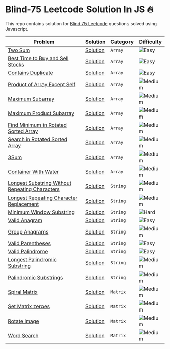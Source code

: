 # Blind-75 Leetcode Solution In JS 🔥
This repo contains solution for [Blind 75 Leetcode](https://leetcode.com/discuss/general-discussion/460599/blind-75-leetcode-questions) questions solved using Javascript.


| Problem | Solution | Category | Difficulty |
| --------- | -------- | --------- | ---------- |
| [Two Sum](https://leetcode.com/problems/two-sum/) |[Solution](./Arrays/1_two_sum.js) | `Array` | <img src="https://img.shields.io/badge/Easy-brightgreen?style=for-the-badge" alt="Easy" /> |
| [Best Time to Buy and Sell Stocks](https://leetcode.com/problems/best-time-to-buy-and-sell-stock/) | [Solution](./Arrays/121_best_time_to_buy_and_sell_stocks.js) | `Array` | <img src="https://img.shields.io/badge/Easy-brightgreen?style=for-the-badge" alt="Easy" /> |
| [Contains Duplicate](https://leetcode.com/problems/contains-duplicate/) | [Solution](./Arrays/217_contains_duplicate.js) | `Array` | <img src="https://img.shields.io/badge/Easy-brightgreen?style=for-the-badge" alt="Easy" /> |
| [Product of Array Except Self](https://leetcode.com/problems/product-of-array-except-self/) | [Solution](./Arrays/238_product_of_array_except_self.js) | `Array` | <img src="https://img.shields.io/badge/Medium-FECC00?style=for-the-badge" alt="Medium" /> |
| [Maximum Subarray](https://leetcode.com/problems/maximum-subarray/) | [Solution](./Arrays/53_maximum_subarray.js) | `Array` | <img src="https://img.shields.io/badge/Medium-FECC00?style=for-the-badge" alt="Medium" /> |
| [Maximum Product Subarray](https://leetcode.com/problems/maximum-product-subarray/) | [Solution](./Arrays/152_maximum_product_subarray.js) | `Array` | <img src="https://img.shields.io/badge/Medium-FECC00?style=for-the-badge" alt="Medium" /> |
| [Find Minimum in Rotated Sorted Array](https://leetcode.com/problems/find-minimum-in-rotated-sorted-array/) | [Solution](./Arrays/153_find_minimum_in_rotated_sorted_array.js) | `Array` | <img src="https://img.shields.io/badge/Medium-FECC00?style=for-the-badge" alt="Medium" /> |
| [Search in Rotated Sorted Array](https://leetcode.com/problems/search-in-rotated-sorted-array/) | [Solution](./Arrays/33_search_in_rotated_sorted_array.js) | `Array` | <img src="https://img.shields.io/badge/Medium-FECC00?style=for-the-badge" alt="Medium" /> |
| [3Sum](https://leetcode.com/problems/3sum/) | [Solution](./Arrays/15_3Sum.js) | `Array` | <img src="https://img.shields.io/badge/Medium-FECC00?style=for-the-badge" alt="Medium" /> |
| [Container With Water](https://leetcode.com/problems/container-with-most-water/) | [Solution](./Arrays/11_container_with_most_water.js) | `Array` | <img src="https://img.shields.io/badge/Medium-FECC00?style=for-the-badge" alt="Medium" /> |
| [Longest Substring Without Repeating Characters](https://leetcode.com/problems/longest-substring-without-repeating-characters/) | [Solution](./Strings/3_longest_substring_with_repeating_character.js) | `String` | <img src="https://img.shields.io/badge/Medium-FECC00?style=for-the-badge" alt="Medium" /> |
| [Longest Repeating Character Replacement](https://leetcode.com/problems/longest-repeating-character-replacement/) | [Solution](./Strings/424_longest_repeating_character_replacement.js) | `String` | <img src="https://img.shields.io/badge/Medium-FECC00?style=for-the-badge" alt="Medium" /> |
| [Minimum Window Substring](https://leetcode.com/problems/minimum-window-substring/) | [Solution](./Strings/76_minimum_window_substring.js) | `String` | <img src="https://img.shields.io/badge/Hard-F40D12?style=for-the-badge" alt="Hard" /> |
| [Valid Anagram](https://leetcode.com/problems/valid-anagram/) | [Solution](./Strings/242_valid_anagram.js) | `String` | <img src="https://img.shields.io/badge/Easy-brightgreen?style=for-the-badge" alt="Easy" /> |
| [Group Anagrams](https://leetcode.com/problems/group-anagrams/) | [Solution](./Strings/49_group_anagrams.js) | `String` | <img src="https://img.shields.io/badge/Medium-FECC00?style=for-the-badge" alt="Medium" /> |
| [Valid Parentheses](https://leetcode.com/problems/valid-parentheses/) | [Solution](./Strings/20_valid_parentheses.js) | `String` | <img src="https://img.shields.io/badge/Easy-brightgreen?style=for-the-badge" alt="Easy" /> |
| [Valid Palindrome](https://leetcode.com/problems/valid-palindrome/) | [Solution](./Strings//125_valid_palindrome.js) | `String` | <img src="https://img.shields.io/badge/Easy-brightgreen?style=for-the-badge" alt="Easy" /> |
| [Longest Palindromic Substring](https://leetcode.com/problems/longest-palindromic-substring/) | [Solution](./Strings/5_longest_palandromic_substring.js) | `String` | <img src="https://img.shields.io/badge/Medium-FECC00?style=for-the-badge" alt="Medium" /> |
| [Palindromic Substrings](https://leetcode.com/problems/palindromic-substrings/) | [Solution](./Strings/647_palindromic_substrings.js) | `String` | <img src="https://img.shields.io/badge/Medium-FECC00?style=for-the-badge" alt="Medium" /> |
| [Spiral Matrix](https://leetcode.com/problems/spiral-matrix/) | [Solution](./Matrix/54_spiral_matrix.js) | `Matrix` | <img src="https://img.shields.io/badge/Medium-FECC00?style=for-the-badge" alt="Medium" /> |
| [Set Matrix zeroes](https://leetcode.com/problems/set-matrix-zeroes/) | [Solution](./Matrix/73_set_matrix_zeroes.js) | `Matrix` | <img src="https://img.shields.io/badge/Medium-FECC00?style=for-the-badge" alt="Medium" /> |
| [Rotate Image](https://leetcode.com/problems/rotate-image/) | [Solution](./Matrix/48_rotate_image.js) | `Matrix` | <img src="https://img.shields.io/badge/Medium-FECC00?style=for-the-badge" alt="Medium" /> |
| [Word Search](https://leetcode.com/problems/word-search/) | [Solution](./Matrix/79_word_search.js) | `Matrix` | <img src="https://img.shields.io/badge/Medium-FECC00?style=for-the-badge" alt="Medium" /> |


